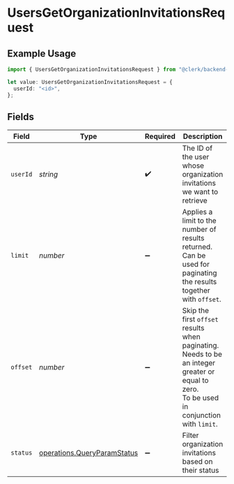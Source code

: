 # UsersGetOrganizationInvitationsRequest

## Example Usage

```typescript
import { UsersGetOrganizationInvitationsRequest } from "@clerk/backend-api-client/models/operations";

let value: UsersGetOrganizationInvitationsRequest = {
  userId: "<id>",
};
```

## Fields

| Field                                                                                                                                     | Type                                                                                                                                      | Required                                                                                                                                  | Description                                                                                                                               |
| ----------------------------------------------------------------------------------------------------------------------------------------- | ----------------------------------------------------------------------------------------------------------------------------------------- | ----------------------------------------------------------------------------------------------------------------------------------------- | ----------------------------------------------------------------------------------------------------------------------------------------- |
| `userId`                                                                                                                                  | *string*                                                                                                                                  | :heavy_check_mark:                                                                                                                        | The ID of the user whose organization invitations we want to retrieve                                                                     |
| `limit`                                                                                                                                   | *number*                                                                                                                                  | :heavy_minus_sign:                                                                                                                        | Applies a limit to the number of results returned.<br/>Can be used for paginating the results together with `offset`.                     |
| `offset`                                                                                                                                  | *number*                                                                                                                                  | :heavy_minus_sign:                                                                                                                        | Skip the first `offset` results when paginating.<br/>Needs to be an integer greater or equal to zero.<br/>To be used in conjunction with `limit`. |
| `status`                                                                                                                                  | [operations.QueryParamStatus](../../models/operations/queryparamstatus.md)                                                                | :heavy_minus_sign:                                                                                                                        | Filter organization invitations based on their status                                                                                     |